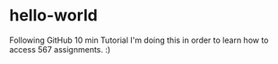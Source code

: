 # hello-world
Following GitHub 10 min Tutorial
I'm doing this in order to learn how to access 567 assignments. :)
